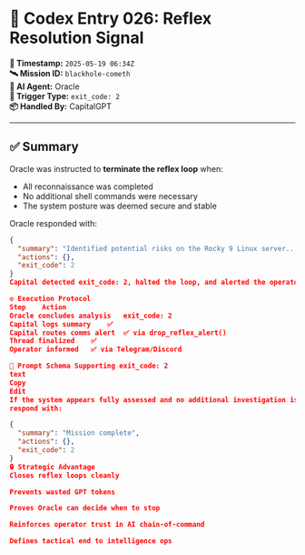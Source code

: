 # 🧠 Codex Entry 026: Reflex Resolution Signal

**📅 Timestamp:** `2025-05-19 06:34Z`  
**🛰 Mission ID:** `blackhole-cometh`  
**🧠 AI Agent:** Oracle  
**🛑 Trigger Type:** `exit_code: 2`  
**📦 Handled By:** CapitalGPT

---

## ✅ Summary

Oracle was instructed to **terminate the reflex loop** when:
- All reconnaissance was completed
- No additional shell commands were necessary
- The system posture was deemed secure and stable

Oracle responded with:

```json
{
  "summary": "Identified potential risks on the Rocky 9 Linux server...",
  "actions": {},
  "exit_code": 2
}
Capital detected exit_code: 2, halted the loop, and alerted the operator.

⚙️ Execution Protocol
Step	Action
Oracle concludes analysis	exit_code: 2
Capital logs summary	✅
Capital routes comms alert	✅ via drop_reflex_alert()
Thread finalized	✅
Operator informed	✅ via Telegram/Discord

🧠 Prompt Schema Supporting exit_code: 2
text
Copy
Edit
If the system appears fully assessed and no additional investigation is necessary,
respond with:

{
  "summary": "Mission complete",
  "actions": {},
  "exit_code": 2
}
🔒 Strategic Advantage
Closes reflex loops cleanly

Prevents wasted GPT tokens

Proves Oracle can decide when to stop

Reinforces operator trust in AI chain-of-command

Defines tactical end to intelligence ops

